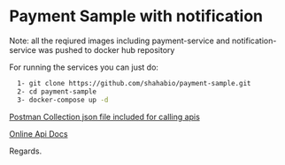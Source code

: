 # Payment Sample with notification

Note: all the reqiured images including payment-service and notification-service was pushed to docker hub repository

For running the services you can just do:
```bash
  1- git clone https://github.com/shahabio/payment-sample.git
  2- cd payment-sample
  3- docker-compose up -d
```

[Postman Collection json file included for calling apis](https://github.com/shahabio/payment-sample/blob/master/Payment%20Sample.postman_collection.json)


[Online Api Docs](https://documenter.getpostman.com/view/5090057/TVmQdb9G)


Regards.

